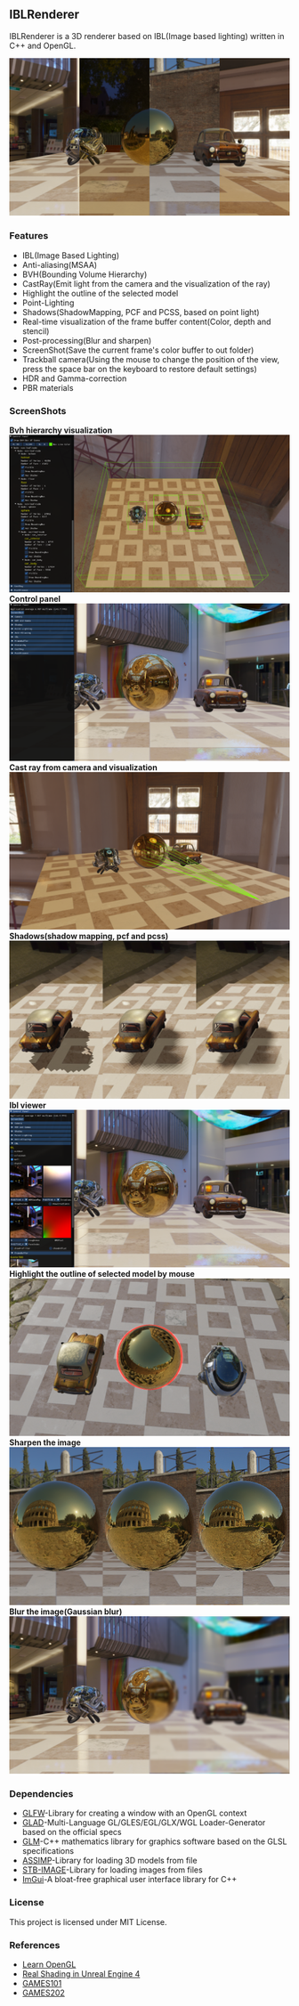## IBLRenderer
IBLRenderer is a 3D renderer based on IBL(Image based lighting) written in C++ and OpenGL. 

<img src="./out/images/ibl.png" />

### Features
* IBL(Image Based Lighting)
* Anti-aliasing(MSAA)
* BVH(Bounding Volume Hierarchy)
* CastRay(Emit light from the camera and the visualization of the ray)
* Highlight the outline of the selected model
* Point-Lighting
* Shadows(ShadowMapping, PCF and PCSS, based on point light)
* Real-time visualization of the frame buffer content(Color, depth and stencil)
* Post-processing(Blur and sharpen)
* ScreenShot(Save the current frame's color buffer to out folder)
* Trackball camera(Using the mouse to change the position of the view, press the space bar on the keyboard to restore default settings)
* HDR and Gamma-correction
* PBR materials

### ScreenShots
**Bvh hierarchy visualization**    
<img src="./out/images/bvh.png" />  
**Control panel**    
<img src="./out/images/control.png" />  
**Cast ray from camera and visualization**   
<img src="./out/images/castRay.png" />  
**Shadows(shadow mapping, pcf and pcss)**   
<img src="./out/images/shadow.png" />  
**Ibl viewer**   
<img src="./out/images/iblViewer.png" />  
**Highlight the outline of selected model by mouse**   
<img src="./out/images/outline.png" />  
**Sharpen the image**   
<img src="./out/images/sharpen.png" />  
**Blur the image(Gaussian blur)**   
<img src="./out/images/blur.png" />

### Dependencies
* [GLFW](https://www.glfw.org/)-Library for creating a window with an OpenGL context
* [GLAD](https://glad.dav1d.de/)-Multi-Language GL/GLES/EGL/GLX/WGL Loader-Generator based on the official specs
* [GLM](https://glm.g-truc.net/0.9.9/index.html)-C++ mathematics library for graphics software based on the GLSL specifications
* [ASSIMP](https://github.com/assimp/assimp)-Library for loading 3D models from file 
* [STB-IMAGE](https://github.com/nothings/stb)-Library for loading images from files
* [ImGui](https://github.com/ocornut/imgui)-A bloat-free graphical user interface library for C++

### License
This project is licensed under MIT License.

### References
* [Learn OpenGL](https://learnopengl.com/)
* [Real Shading in Unreal Engine 4](http://blog.selfshadow.com/publications/s2013-shading-course/karis/s2013_pbs_epic_notes_v2.pdf)
* [GAMES101](https://sites.cs.ucsb.edu/~lingqi/teaching/games101.html)
* [GAMES202](https://sites.cs.ucsb.edu/~lingqi/teaching/games202.html)


